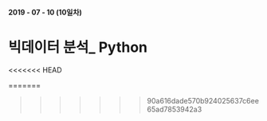 #### 2019 - 07 - 10 (10일차)

# 빅데이터 분석_ Python
<<<<<<< HEAD

=======
>>>>>>> 90a616dade570b924025637c6ee65ad7853942a3
